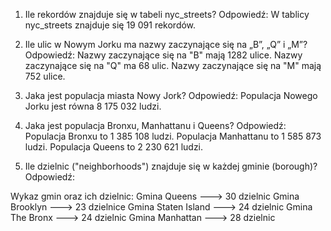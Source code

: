 1. Ile rekordów znajduje się w tabeli nyc_streets?
Odpowiedź: W tablicy nyc_streets znajduje się 19 091 rekordów.

2. Ile ulic w Nowym Jorku ma nazwy zaczynające się na „B”, „Q” i „M”?
Odpowiedź: 
Nazwy zaczynające się na "B" mają 1282 ulice.
Nazwy zaczynające się na "Q" ma 68 ulic.
Nazwy zaczynające się na "M" mają 752 ulice.

3. Jaka jest populacja miasta Nowy Jork?
Odpowiedź: Populacja Nowego Jorku jest równa 8 175 032 ludzi.

4. Jaka jest populacja Bronxu, Manhattanu i Queens?
Odpowiedź:
Populacja Bronxu to 1 385 108 ludzi.
Populacja Manhattanu to 1 585 873 ludzi.
Populacja Queens to 2 230 621 ludzi.

5. Ile dzielnic ("neighborhoods") znajduje się w każdej gminie (borough)?
Odpowiedź:

Wykaz gmin oraz ich dzielnic:
Gmina Queens ---> 30 dzielnic
Gmina Brooklyn ---> 23 dzielnice
Gmina Staten Island ---> 24 dzielnic
Gmina The Bronx ---> 24 dzielnic
Gmina Manhattan ---> 28 dzielnic